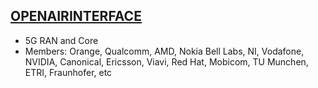 ## [OPENAIRINTERFACE](https://openairinterface.org/)

- 5G RAN and Core
- Members: Orange, Qualcomm, AMD, Nokia Bell Labs, NI, Vodafone, NVIDIA, Canonical, Ericsson, Viavi, Red Hat, Mobicom, TU Munchen, ETRI, Fraunhofer, etc